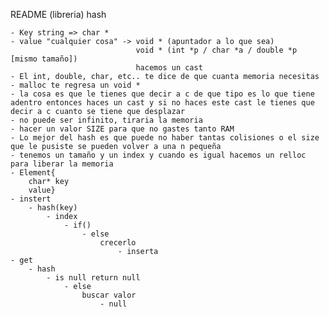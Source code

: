README (libreria) hash

	- Key string => char *
	- value "cualquier cosa" -> void * (apuntador a lo que sea)
								void * (int *p / char *a / double *p [mismo tamaño])
								hacemos un cast
	- El int, double, char, etc.. te dice de que cuanta memoria necesitas
	- malloc te regresa un void *
	- la cosa es que le tienes que decir a c de que tipo es lo que tiene adentro entonces haces un cast y si no haces este cast le tienes que decir a c cuanto se tiene que desplazar
	- no puede ser infinito, tiraria la memoria 
	- hacer un valor SIZE para que no gastes tanto RAM
	- Lo mejor del hash es que puede no haber tantas colisiones o el size que le pusiste se pueden volver a una n pequeña
	- tenemos un tamaño y un index y cuando es igual hacemos un relloc para liberar la memoria
	- Element{
		char* key
		value}
	- instert
		- hash(key)
			- index
				- if()
					- else
						crecerlo
							- inserta
	- get 
		- hash
			- is null return null
				- else
					buscar valor
						- null